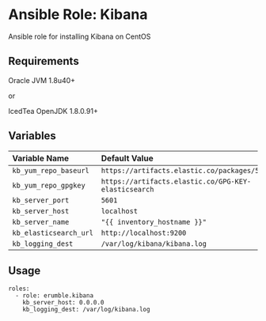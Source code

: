 # Ansible Role: Kibana

Ansible role for installing Kibana on CentOS

## Requirements
Oracle JVM 1.8u40+

or

IcedTea OpenJDK 1.8.0.91+

## Variables
|Variable Name | Default Value |
|:------------|:-------|
`kb_yum_repo_baseurl` | `https://artifacts.elastic.co/packages/5.x/yum`
`kb_yum_repo_gpgkey` | `https://artifacts.elastic.co/GPG-KEY-elasticsearch`
`kb_server_port` | `5601`
`kb_server_host` | `localhost`
`kb_server_name` | `"{{ inventory_hostname }}"`
`kb_elasticsearch_url` | `http://localhost:9200`
`kb_logging_dest` | `/var/log/kibana/kibana.log`

## Usage
```
roles:
  - role: erumble.kibana
    kb_server_host: 0.0.0.0
    kb_logging_dest: /var/log/kibana.log
```
